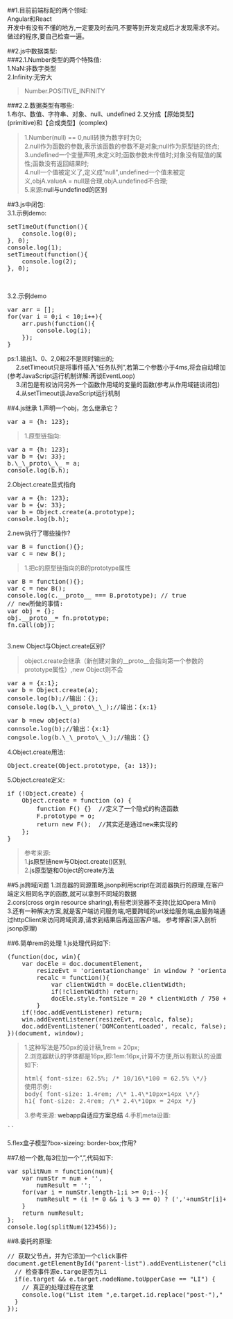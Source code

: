 <style>
a{text-decoration: none;}
a:link{text-decoration: none;}
a:visited{text-decoration: none;}
a:hover{text-decoration: none;}
a:active{text-decoration: none;}
</style>
##1.目前前端标配的两个领域:<br/>
Angular和React<br/>
开发中有没有不懂的地方,一定要及时去问,不要等到开发完成后才发现需求不对。做过的程序,要自己检查一遍。

##2.js中数据类型:<br/>
###2.1.Number类型的两个特殊值:<br/>
1.NaN:非数字类型<br/>
2.Infinity:无穷大<br/>
>Number.POSITIVE_INFINITY

###2.2.数据类型有哪些:<br/>
1.布尔、数值、字符串、对象、null、undefined
2.又分成【原始类型】(primitive)和【合成类型】(complex)
>1.Number(null) == 0,null转换为数字时为0;<br/>
>2.null作为函数的参数,表示该函数的参数不是对象;null作为原型链的终点;<br/>
>3.undefined一个变量声明,未定义时;函数参数未传值时;对象没有赋值的属性;函数没有返回结果时;<br/>
>4.null一个值被定义了,定义成"null",undefined一个值未被定义,objA.valueA = null是合理,objA.undefined不合理;<br/>
>5.来源:[null与undefined的区别](http://www.ruanyifeng.com/blog/2014/03/undefined-vs-null.html)

##3.js中闭包:<br/>
3.1.示例demo:<br/>
<pre>
setTimeOut(function(){
	console.log(0);	
}, 0);
console.log(1);
setTimeout(function(){
	console.log(2);
}, 0);
</pre><br/>
3.2.示例demo<br/>
<pre>
var arr = [];
for(var i = 0;i < 10;i++){
	arr.push(function(){
		console.log(i);
	});
}
</pre>
ps:1.输出1、0、2,0和2不是同时输出的;<br/>
&nbsp;&nbsp;&nbsp;&nbsp;&nbsp;2.setTimeout只是将事件插入“任务队列”,若第二个参数小于4ms,将会自动增加(参考<a href="http://www.ruanyifeng.com/blog/2014/10/event-loop.html">JavaScript运行机制详解:再谈EventLoop</a>)<br/>
&nbsp;&nbsp;&nbsp;&nbsp;&nbsp;3.闭包是有权访问另外一个函数作用域的变量的函数(参考<a href="https://github.com/dwqs/blog/issues/18">从作用域链谈闭包</a>)<br/>
&nbsp;&nbsp;&nbsp;&nbsp;&nbsp;4.<a href="http://www.cnblogs.com/zichi/p/4604053.html">从setTimeout谈JavaScript运行机制</a><br/>


##4.js继承
1.声明一个obj，怎么继承它？
<pre>
var a = {h: 123};
</pre>
>1.原型链指向:
<pre>
var a = {h: 123};
var b = {w: 33};
b.\_\_proto\_\_ = a;
console.log(b.h);
</pre>
2.Object.create显式指向
<pre>
var a = {h: 123};
var b = {w: 33};
var b = Object.create(a.prototype);
console.log(b.h);
</pre>

2.new执行了哪些操作?
<pre>
var B = function(){};
var c = new B();
</pre>
>1.把c的原型链指向的B的prototype属性
<pre>
var B = function(){};
var c = new B();
console.log(c.__proto__ === B.prototype); // true
// new所做的事情:
var obj = {};
obj.__proto__= fn.prototype;
fn.call(obj);

</pre>


3.new Object与Object.create区别?
>object.create会继承（新创建对象的\_\_proto\_\_会指向第一个参数的prototype属性）,new Object则不会
<pre>
var a = {x:1};
var b = Object.create(a);
console.log(b);//输出：{};
console.log(b.\_\_proto\_\_);//输出：{x:1}
</pre>
<pre>
var b =new object(a)
connsole.log(b);//输出：{x:1}
congsole.log(b.\_\_proto\_\_);//输出：{}
</pre>

4.Object.create用法:
<pre>
Object.create(Object.prototype, {a: 13});
</pre>

5.Object.create定义:
<pre>
if (!Object.create) {
	Object.create = function (o) {
		function F() {}  //定义了一个隐式的构造函数
		F.prototype = o;
		return new F();  //其实还是通过new来实现的
	};
}
</pre>

>参考来源:<br/>
>1.[js原型链new与Object.create()区别,](http://blog.csdn.net/fangchao3652/article/details/50555985)<br/>
>2.[js原型链和Object的create方法](http://www.cnblogs.com/HKUI/p/4127383.html)


##5.js跨域问题
1.浏览器的同源策略,jsonp利用script在浏览器执行的原理,在客户端定义相同名字的函数,就可以拿到不同域的数据<br/>
2.cors(cross orgin resource sharing),有些老浏览器不支持(比如Opera Mini)<br/>
3.还有一种解决方案,就是客户端访问服务端,吧要跨域的url发给服务端,由服务端通过httpClient来访问跨域资源,请求到结果后再返回客户端。
[参考博客(深入剖析jsonp原理)](http://www.cnblogs.com/digdeep/p/4170059.html)

##6.简单rem的处理
1.js处理代码如下:
<pre>
(function(doc, win){
	var docEle = doc.documentElement,
		resizeEvt = 'orientationchange' in window ? 'orientationchange' : 'resize',
		recalc = function(){
			var clientWidth = docEle.clientWidth;
			if(!clientWidth) return;
			docEle.style.fontSize = 20 * clientWidth / 750 + 'px';
		}
	if(!doc.addEventListener) return;
	win.addEventListener(resizeEvt, recalc, false);
	doc.addEventListener('DOMContentLoaded', recalc, false);
})(document, window);
</pre>
>1.这种写法是750px的设计稿,1rem = 20px;<br/>
>2.浏览器默认的字体都是16px,即:1em:16px,计算不方便,所以有默认的设置如下:
><pre>
>html{ font-size: 62.5%; /* 10/16\*100 = 62.5% \*/}
>使用示例:
>body{ font-size: 1.4rem; /\* 1.4\*10px=14px \*/}
>h1{ font-size: 2.4rem; /\* 2.4\*10px = 24px */}
></pre>
>3.参考来源: [webapp自适应方案总结](http://www.cnblogs.com/breakdown/p/4231708.html)
>4.手机meta设置:
<pre>
`<meta name="viewport" content="width=device-width, initial-scale=1, user-scalable=no, minimum-scale=1.0, maximum-scale=1.0">`
</pre>
5.flex盒子模型?box-sizeing: border-box;作用?

##7.给一个数,每3位加一个“,”,代码如下:
<pre>
var splitNum = function(num){
	var numStr = num + '',
		numResult = '';
	for(var i = numStr.length-1;i >= 0;i--){
		numResult = (i != 0 && i % 3 == 0) ? (','+numStr[i]+numResult) : numStr[i]+numResult;
	}
	return numResult;
};
console.log(splitNum(123456));
</pre>

##8.委托的原理:
<pre>
// 获取父节点，并为它添加一个click事件
document.getElementById("parent-list").addEventListener("click",function(e) {
  // 检查事件源e.targe是否为Li
  if(e.target && e.target.nodeName.toUpperCase == "LI") {
    // 真正的处理过程在这里
    console.log("List item ",e.target.id.replace("post-")," was clicked!");
  }
});
</pre>